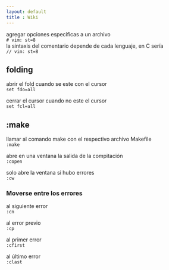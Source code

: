 ```yaml
--- 
layout: default
title : Wiki 
---
```

agregar opciones especificas a un archivo  
`# vim: st=8`  
la sintaxis del comentario depende de cada lenguaje, en C sería  
`// vim: st=8`

## folding 

abrir el fold cuando se este con el cursor  
`set fdo=all`

cerrar el cursor cuando no este el cursor  
`set fcl=all`

## :make 

llamar al comando make con el respectivo archivo Makefile  
`:make`  

abre en una ventana la salida de la compitación   
`:copen`  

solo abre la ventana si hubo errores  
`:cw`  

### Moverse entre los errores
al siguiente error  
`:cn`

al error previo   
`:cp`

al primer error  
`:cfirst`

al último error  
`:clast`

